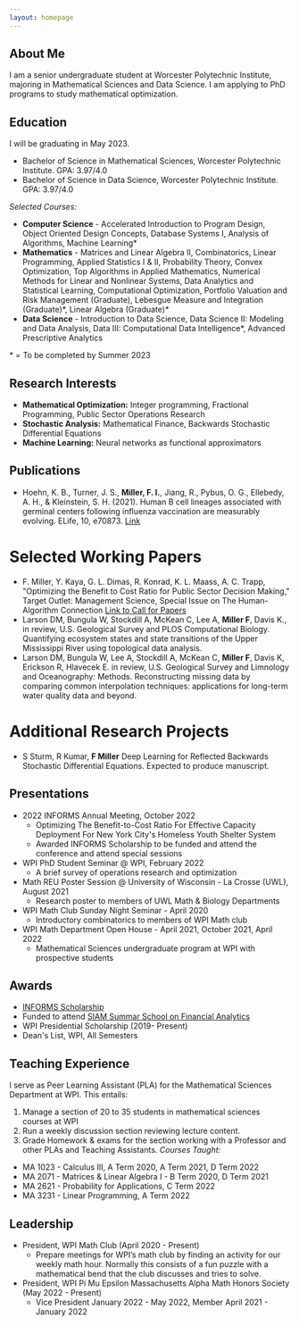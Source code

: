 ```yaml
---
layout: homepage
---
```


## About Me

I am a senior undergraduate student at Worcester Polytechnic Institute, majoring in Mathematical Sciences and Data Science. I am applying to PhD programs to study mathematical optimization.

## Education
I will be graduating in May 2023.
- Bachelor of Science in Mathematical Sciences, Worcester Polytechnic Institute. GPA: 3.97/4.0
- Bachelor of Science in Data Science, Worcester Polytechnic Institute. GPA: 3.97/4.0

*Selected Courses:*
- **Computer Science** - Accelerated Introduction to Program Design, Object Oriented Design Concepts, Database Systems I, Analysis of Algorithms, Machine Learning*
- **Mathematics** - Matrices and Linear Algebra II, Combinatorics, Linear Programming, Applied Statistics I & II, Probability Theory, Convex Optimization, Top Algorithms in Applied Mathematics, Numerical Methods for Linear and Nonlinear Systems, Data Analytics and Statistical Learning,  Computational Optimization, Portfolio Valuation and Risk Management (Graduate), Lebesgue Measure and Integration (Graduate)\*, Linear Algebra (Graduate)\*
- **Data Science** - Introduction to Data Science, Data Science II: Modeling and Data Analysis, Data III: Computational Data Intelligence\*, Advanced Prescriptive Analytics

\* = To be completed by Summer 2023

## Research Interests 

- **Mathematical Optimization:** Integer programming, Fractional Programming, Public Sector Operations Research
- **Stochastic Analysis:** Mathematical Finance, Backwards Stochastic Differential Equations
- **Machine Learning:** Neural networks as functional approximators 

## Publications
- Hoehn, K. B., Turner, J. S., **Miller, F. I.**, Jiang, R., Pybus, O. G., Ellebedy, A. H., & Kleinstein, S. H. (2021). Human B cell lineages associated with germinal centers following influenza vaccination are measurably evolving. ELife, 10, e70873. [Link](https://doi.org/10.7554/eLife.70873)

# Selected Working Papers
- F. Miller, Y. Kaya, G. L. Dimas, R. Konrad, K. L. Maass, A. C. Trapp, "Optimizing the Benefit to Cost Ratio for Public Sector Decision Making," Target Outlet: Management Science, Special Issue on The Human-Algorithm Connection [Link to Call for Papers](https://pubsonline.informs.org/page/mnsc/calls-for-papers)
- Larson DM, Bungula W, Stockdill A, McKean C, Lee A, **Miller F**, Davis K., in review, U.S. Geological Survey and PLOS Computational Biology. Quantifying ecosystem states and state transitions of the Upper Mississippi River using topological data analysis.  
- Larson DM, Bungula W, Lee A, Stockdill A, McKean C, **Miller F**, Davis K, Erickson R, Hlavecek E. in review, U.S. Geological Survey and Limnology and Oceanography: Methods. Reconstructing missing data by comparing common interpolation techniques: applications for long-term water quality data and beyond.  

# Additional Research Projects 

- S Sturm, R Kumar, **F Miller** Deep Learning for Reflected Backwards Stochastic Differential Equations. Expected to produce manuscript.

## Presentations 

- 2022 INFORMS Annual Meeting, October 2022
	- Optimizing The Benefit-to-Cost Ratio For Effective Capacity Deployment For New York City's Homeless Youth Shelter System
	- Awarded INFORMS Scholarship to be funded and attend the conference and attend special sessions
- WPI PhD Student Seminar @ WPI, February 2022
	- A brief survey of operations research and optimization
- Math REU Poster Session @ University of Wisconsin - La Crosse (UWL), August 2021
	- Research poster to members of UWL Math & Biology Departments
- WPI Math Club Sunday Night Seminar - April 2020
	- Introductory combinatorics to members of WPI Math club
- WPI Math Department Open House - April 2021, October 2021, April 2022
	- Mathematical Sciences undergraduate program at WPI with prospective students

## Awards 

- [INFORMS Scholarship](https://www.informs.org/Recognizing-Excellence/Scholarships/INFORMS-Scholarship)
- Funded to attend [SIAM Summar School on Financial Analytics](https://siam2022.gssi.it/)
- WPI Presidential Scholarship (2019- Present)
- Dean's List, WPI, All Semesters

## Teaching Experience 
I serve as Peer Learning Assistant (PLA) for the Mathematical Sciences Department at WPI. This entails:
1. Manage a section of 20 to 35 students in mathematical sciences courses at WPI
2. Run a weekly discussion section reviewing lecture content. 
3. Grade Homework & exams for the section working with a Professor and other PLAs and Teaching Assistants.
*Courses Taught:*
- MA 1023 - Calculus III, A Term 2020, A Term 2021, D Term 2022
- MA 2071 - Matrices & Linear Algebra I - B Term 2020, D Term 2021
- MA 2621 - Probability for Applications, C Term 2022
- MA 3231 - Linear Programming, A Term 2022

## Leadership
- President, WPI Math Club (April 2020 - Present)
	- Prepare meetings for WPI’s math club by finding an activity for our weekly math hour. Normally this consists of a fun puzzle with a mathematical bend that the club discusses and tries to solve.
- President, WPI Pi Mu Epsilon Massachusetts Alpha Math Honors Society (May 2022 - Present)
	 - Vice President January 2022 - May 2022, Member April 2021 - January 2022

